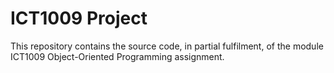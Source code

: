 # ICT1009 Project

This repository contains the source code, in partial fulfilment, of the module ICT1009 Object-Oriented Programming assignment.
